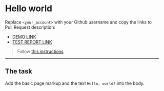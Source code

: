# Hello world
Replace `<your_account>` with your Github username and copy the links to Pull Request description:
- [DEMO LINK](https://OleksiiPustovit.github.io/layout_hello-world/)
- [TEST REPORT LINK](https://OleksiiPustovit.github.io/layout_hello-world/report/html_report/)

> Follow [this instructions](https://mate-academy.github.io/layout_task-guideline/#how-to-solve-the-layout-tasks-on-github)
___

## The task 
Add the basic page markup and the text `Hello, world!` into the body.
